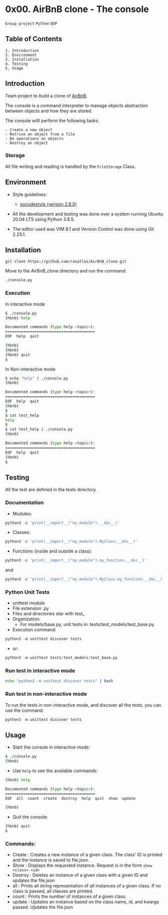 # 0x00. AirBnB clone - The console
`Group project` `Python` `OOP`

## Table of Contents
	1. Introduction
	2. Environment
	3. Installation
	4. Testing
	5. Usage

## Introduction

Team project to build a clone of [AirBnB](https://www.airbnb.com/).

The console is a command interpreter to manage objects abstraction between objects and how they are stored.

The console willl perform the following tasks:

	- Create a new object
	- Retrive an object from a file
	- Do operations on objects
	- Destroy an object

### Storage

All file writing and reading is handled by the `FileStorage` Class.

## Environment

- Style guidelines:
	
	- [pycodestyle (version 2.8.0)](https://pypi.org/project/pycodestyle/)

- All the development and testing was done over a system running Ubuntu 20.04 LTS using Python 3.8.5.

- The editor used was VIM 8.1 and Version Control was done using Git 2.25.1.

## Installation
```git
git clone https://github.com/rasatlas/AirBnB_clone.git
```

Move to the AirBnB_clone directory and run the command:
```bash
./console.py
```

### Execution

In interactive mode

```bash
$ ./console.py
(hbnb) help

Documented commands (type help <topic>):
========================================
EOF  help  quit

(hbnb) 
(hbnb) 
(hbnb) quit
$
```

In Non-interactive mode

```bash
$ echo "help" | ./console.py
(hbnb)

Documented commands (type help <topic>):
========================================
EOF  help  quit
(hbnb) 
$
$ cat test_help
help
$
$ cat test_help | ./console.py
(hbnb)

Documented commands (type help <topic>):
========================================
EOF  help  quit
(hbnb) 
$
```

## Testing

All the test are defined in the tests directory.

### Documentation

* Modules:

```python
python3 -c 'print(__import__("my_module").__doc__)'
```

+ Classes:

```python
python3 -c 'print(__import__("my_module").MyClass.__doc__)'
```

* Functions (inside and outside a class):

```python
python3 -c 'print(__import__("my_module").my_function.__doc__)'
```

and

```python
python3 -c 'print(__import__("my_module").MyClass.my_function.__doc__)'
```

### Python Unit Tests
+ unittest module
+ File extension .py
+ Files and directories star with test_
+ Organization:
	- For models/base.py, unit tests in: tests/test_models/test_base.py
+ Execution command: 
```python
python3 -m unittest discover tests
```
+ or: 
```python
python3 -m unittest tests/test_models/test_base.py
```

### Run test in interactive mode

```bash
echo "python3 -m unittest discover tests" | bash
```

### Run test in non-interactive mode
To run the tests in non-interactive mode, and discover all the tests, you can use the command:

```python
python3 -m unittest discover tests
```

## Usage

+ Start the console in interactive mode:
```bash
$ ./console.py
(hbnb)
```
+ Use `help` to see the available commands:
```bash
(hbnb) help

Documented commands (type help <topic>):
========================================
EOF  all  count  create  destroy  help  quit  show  update

(hbnb)
```
+ Quit the console:
```bash
(hbnb) quit
$
```

### Commands:

+ Create : Creates a new instance of a given class. The class' ID is printed and the instance is saved to file.json.
+ Show : Displays the requested instance. Request is in the form `show <class> <id>`
+ Destroy : Deletes an instance of a given class with a given ID and updates the file.json
+ all : Prints all string representation of all instances of a given class. If no class is passed, all classes are printed.
+ count : Prints the number of instances of a given class.
+ update : Updates an instance based on the class name, id, and kwargs passed. Updates the file.json

